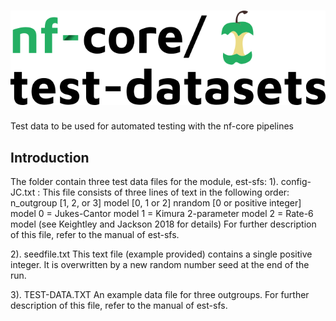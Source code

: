 # ![nfcore/test-datasets](docs/images/test-datasets_logo.png)
Test data to be used for automated testing with the nf-core pipelines


## Introduction
The folder contain three test data files for the module, est-sfs:
1). config-JC.txt : This file consists of three lines of text in the following order:
n_outgroup [1, 2, or 3]
model [0, 1 or 2]
nrandom [0 or positive integer]
model
0 = Jukes-Cantor model
1 = Kimura 2-parameter model
2 = Rate-6 model (see Keightley and Jackson 2018 for details)
For further description of this file, refer to the manual of est-sfs. 

2). seedfile.txt
This text file (example provided) contains a single positive integer. It is overwritten by a new random
number seed at the end of the run.

3). TEST-DATA.TXT
An example data file for three outgroups. For further description of this file, refer to the manual of est-sfs. 

